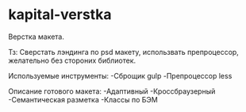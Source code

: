 # kapital-verstka
Верстка макета.

Тз:
Сверстать лэндинга по psd макету, использвать препроцессор, желательно без стороних библиотек.

Используемые инструменты:
-Сброщик gulp 
-Препроцессор less

Описание готового макета: 
-Адаптивный
-Кроссбраузерный 
-Семантическая разметка 
-Классы по БЭМ
